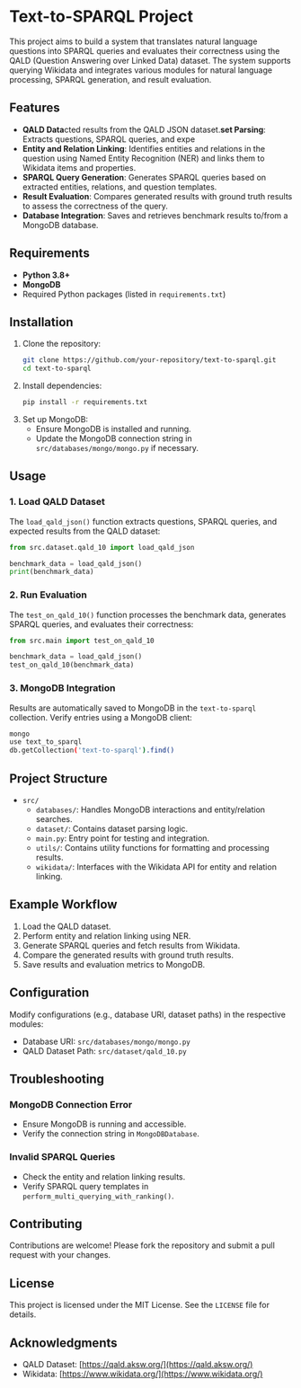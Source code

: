 # Text-to-SPARQL Project

This project aims to build a system that translates natural language questions into SPARQL queries and evaluates their correctness using the QALD (Question Answering over Linked Data) dataset. The system supports querying Wikidata and integrates various modules for natural language processing, SPARQL generation, and result evaluation.

## Features

- **QALD Data**cted results from the QALD JSON dataset.**set Parsing**: Extracts questions, SPARQL queries, and expe
- **Entity and Relation Linking**: Identifies entities and relations in the question using Named Entity Recognition (NER) and links them to Wikidata items and properties.
- **SPARQL Query Generation**: Generates SPARQL queries based on extracted entities, relations, and question templates.
- **Result Evaluation**: Compares generated results with ground truth results to assess the correctness of the query.
- **Database Integration**: Saves and retrieves benchmark results to/from a MongoDB database.

## Requirements

- **Python 3.8+**
- **MongoDB**
- Required Python packages (listed in `requirements.txt`)

## Installation

1. Clone the repository:
   ```bash
   git clone https://github.com/your-repository/text-to-sparql.git
   cd text-to-sparql
   ```
2. Install dependencies:
   ```bash
   pip install -r requirements.txt
   ```
3. Set up MongoDB:
   - Ensure MongoDB is installed and running.
   - Update the MongoDB connection string in `src/databases/mongo/mongo.py` if necessary.

## Usage

### 1. Load QALD Dataset

The `load_qald_json()` function extracts questions, SPARQL queries, and expected results from the QALD dataset:

```python
from src.dataset.qald_10 import load_qald_json

benchmark_data = load_qald_json()
print(benchmark_data)
```

### 2. Run Evaluation

The `test_on_qald_10()` function processes the benchmark data, generates SPARQL queries, and evaluates their correctness:

```python
from src.main import test_on_qald_10

benchmark_data = load_qald_json()
test_on_qald_10(benchmark_data)
```

### 3. MongoDB Integration

Results are automatically saved to MongoDB in the `text-to-sparql` collection. Verify entries using a MongoDB client:

```bash
mongo
use text_to_sparql
db.getCollection('text-to-sparql').find()
```

## Project Structure

- `src/`
  - `databases/`: Handles MongoDB interactions and entity/relation searches.
  - `dataset/`: Contains dataset parsing logic.
  - `main.py`: Entry point for testing and integration.
  - `utils/`: Contains utility functions for formatting and processing results.
  - `wikidata/`: Interfaces with the Wikidata API for entity and relation linking.

## Example Workflow

1. Load the QALD dataset.
2. Perform entity and relation linking using NER.
3. Generate SPARQL queries and fetch results from Wikidata.
4. Compare the generated results with ground truth results.
5. Save results and evaluation metrics to MongoDB.

## Configuration

Modify configurations (e.g., database URI, dataset paths) in the respective modules:

- Database URI: `src/databases/mongo/mongo.py`
- QALD Dataset Path: `src/dataset/qald_10.py`

## Troubleshooting

### MongoDB Connection Error

- Ensure MongoDB is running and accessible.
- Verify the connection string in `MongoDBDatabase`.

### Invalid SPARQL Queries

- Check the entity and relation linking results.
- Verify SPARQL query templates in `perform_multi_querying_with_ranking()`.

## Contributing

Contributions are welcome! Please fork the repository and submit a pull request with your changes.

## License

This project is licensed under the MIT License. See the `LICENSE` file for details.

## Acknowledgments

- QALD Dataset: [https://qald.aksw.org/](https://qald.aksw.org/)
- Wikidata: [https://www.wikidata.org/](https://www.wikidata.org/)

